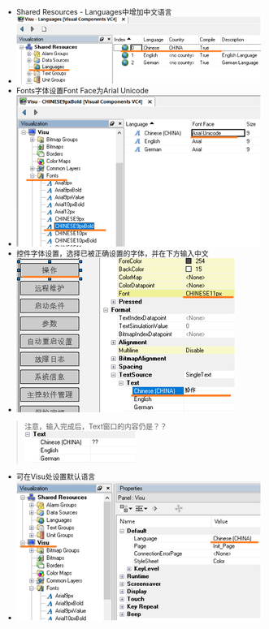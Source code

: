 - Shared Resources - Languages中增加中文语言
- ![](FILES/012VC4画面如何显示中文/image-20221206154026233.png)
- Fonts字体设置Font Face为Arial Unicode
- ![](FILES/012VC4画面如何显示中文/image-20221206154154000.png)
- 控件字体设置，选择已被正确设置的字体，并在下方输入中文
- ![](FILES/012VC4画面如何显示中文/image-20221206154358467.png)
> 注意，输入完成后，Text窗口的内容仍是？？
> ![](FILES/012VC4画面如何显示中文/image-20221206154432762.png)

- 可在Visu处设置默认语言
- ![](FILES/012VC4画面如何显示中文/image-20221206154535444.png)





